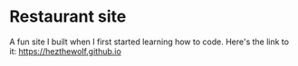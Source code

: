 # Restaurant site

A fun site I built when I first started learning how to code.
Here's the link to it: https://hezthewolf.github.io
